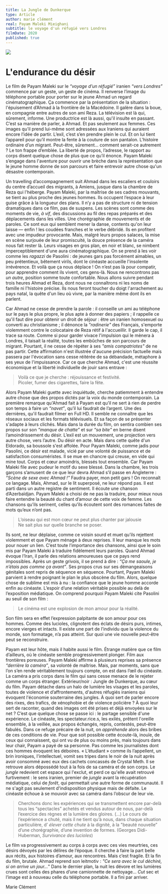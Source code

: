 ```yaml
---
title: La Jungle de Dunkerque
type: Article
author: marie clément
real: Payam Maleki Mieighani
subtitle: le voyage d'un réfugié vers Londres
filmDate: 2020
published: true
---
```

![](jungle.jpg)

# L'endurance du désir


Le film de Payam Maleki sur le _“voyage d’un réfugié”_ iranien _“vers Londres”_ commence par un geste, un geste de cinéma. Il renverse l’image du téléphone portable pour porter sur le jeune Ahmad un regard cinématographique. Ça commence par la présentation de la situation : l'épuisement d’Ahmad à la frontière de la Macédoine. Il galère dans la boue, en compagnie entre autres de son ami Reza. La télévision est là qui, sûrement, informe. Une productrice est là aussi, qu'il insulte en passant. C’est sa manière de parler, à Ahmad. Et pas seulement aux femmes. Ces images qu’il prend lui-même sont adressées aux Iraniens qui auraient encore l’idée de partir. L’exil, c’est s’en prendre plein le cul. Et on lui tient l’appareil pour qu’il montre la fente à la couture de son pantalon. L'histoire ordinaire d’un migrant. Peut-être, sûrement… comment serait-ce autrement ? Le ton frappe d’emblée. La liberté de propos, l’adresse, le rapport au corps disent quelque chose de plus que ce qu’il énonce. Payam Maleki s’engage dans l'aventure pour ouvrir une brèche dans la représentation que le jeune homme donne de son parcours et faire entrevoir autre chose qu'un désastre contemporain. 


Un travelling d’accompagnement suit Ahmad dans les escaliers et couloirs du centre d’accueil des migrants, à Amiens, jusque dans la chambre de Reza qui l'héberge. Payam Maleki, par la maîtrise de ses cadres mouvants, se tient au plus proche des jeunes hommes. Ils occupent l’espace à leur guise grâce à la longueur des plans. Il n’y a pas de structure ni de tension dramatiques dans ce film, pas de suspens. Les scènes sont comme des moments de vie, _à vif_, des discussions au fil des repas préparés et des déplacements dans les villes. Une chorégraphie de mouvements et de paroles. Ce sont eux qui semblent mener la danse, contents qu'on leur laisse — enfin ! les coudées franches et le verbe débridé. Ils en profitent avec une impudeur provocante. Mais, malgré leurs propos salaces, la mise en scène surjouée de leur promiscuité, la douce présence de la caméra nous fait rester là. Leurs visages en gros plan, en noir et blanc, se nimbent imperceptiblement d'une aura cinématographique. On se prend à les voir comme les _ragazzi_ de Pasolini : de jeunes gars pas forcément aimables, un peu prétentieux, bêtement virils, dont le cinéaste accueille l'insolente irrévérence. Et voilà que ça nous déplace ! On n’est pas là pour compatir, pour apprendre comment ils vivent, ces gens-là. Nous ne rencontrons pas _un autre_, position somme toute confortable. Nous allons suivre pendant trois heures Ahmad et Reza, dont nous ne connaîtrons ni les noms de famille ni l'histoire précise. Ils nous feront toucher du doigt l'arrachement au pays natal, la quête d'un lieu où vivre, par la manière même dont ils en parlent. 


Car Ahmad ne cesse de prendre la parole : il conseille un ami au téléphone sur le pays le plus propre, le plus apte à donner des papiers ; il rappelle ce qu'il faut dire pour obtenir un droit de séjour : être un iranien homosexuel ou converti au christianisme ; il dénonce la _"radinerie"_ des Français, s'emporte violemment contre le colocataire de Reza rétif à l'accueillir. Il garde le cap, il trace sa route. Comme si pour garder vivace l'impulsion qui le mènera à Londres, il taisait la réalité, toutes les embûches de son parcours de migrant. Pourtant, il ne cesse de répéter à ses _"amis compatriotes"_ de ne pas partir. Cette affirmation n'est illustrée d'aucune précision factuelle mais passera par l'évocation sans cesse réitérée de sa débandade, métaphore à ses yeux de l'impuissance. Car ce que cherche Ahmad, c'est une réussite économique et la liberté individuelle de jouir sans entrave :
> Voilà ce que je cherche : réjouissance et festivité.  
Picoler, fumer des cigarettes, faire la fête.

Alors Payam Maleki guette avec inquiétude, cherche patiemment à entendre autre chose que des propos dictés par la voix du monde contemporain. La première remarque qu'Ahmad fait à Payam est qu’il ne sert à rien de perdre son temps à faire un _“navet”_, qu’il lui faudrait de l’argent. Une des dernières, qu'il faudrait filmer en Full HD. Il semble ne connaître que les réseaux sociaux et les formats télévisuels. Et sa façon de se présenter s'adapte à leurs clichés. Mais dans la durée du film, on sentira combien ses propos sur son _“manque de chatte”_ et sur _“sa bite"_ en berne disent l’amoindrissement du désir. L’exil est un mouvement, une projection vers autre chose, vers l’autre. Du désir en acte. Mais dans cette quête d'un Eldorado, sa boussole s'est affolée. Pour Payam Maleki, comme jadis pour Pasolini, ce désir est malade, vicié par une volonté de puissance et de satisfaction consuméristes. Il se mue en chancre qui creuse, en vide qui mine tout. Corps et cœur amoindris, blessés tout ensemble. Car Payam Maleki file avec pudeur le motif du sexe blessé. Dans la chambre, les trois garçons s’amusent de ce que leur devra Ahmad s’il passe en Angleterre : _“Scène de sexe avec Ahmad !”_ Faudra payer, mon petit gars ! On reconnaît ce langage. Mais, Ahmad, sur le lit superposé, ne leur répond pas. Il est parti dans un autre registre de sentiment. Il écoute une chanson d’Azerbaïdjan. Payam Maleki a choisi de  ne pas la traduire, pour mieux nous faire entendre la beauté du chant d’amour de cette voix de femme. Les chansons qu’ils serinent, celles qu’ils écoutent sont des romances faites de mots qu’eux n’ont pas. 
> L’oiseau qui est mon cœur ne peut plus chanter par jalousie  
Ne sait plus sur quelle branche se poser.


Ils sont, ne leur déplaise, comme ce voisin sourd et muet qu’ils rejettent violemment et que Payam ménage à deux reprises. Il leur manque les mots pour nouer un lien. C’est toute l’importance des chansons, ainsi que le soin mis par Payam Maleki à traduire fidèlement leurs paroles. Quand Ahmad évoque l’Iran, il parle des relations amoureuses que ce pays rend impossibles. Après un geste grivois, il se prend à dire : _“Ça me saoule, je n’étais pas comme ça avant”_. Ses propos crus sur ses démangeaisons génitales sont repris de séquence en séquence. Pourtant, Payam Maleki parvient à rendre poignant le plan le plus obscène du film. Alors, quelque chose de sublime est mis à nu : la confiance que le jeune homme accorde enfin au cinéaste. L’espoir d’une relation véritable possible au delà de l’exposition médiatique. On comprend pourquoi Payam Maleki cite Pasolini au seuil de son film :
> Le cinéma est une explosion de mon amour pour la réalité. 

Son film sera en effet l’expression palpitante de son amour pour ces hommes. Comme des lucioles, clignotent des éclats de désirs purs, intimes, encore vierges et intacts. Il existe une part de l’individu que la violence du monde, son formatage, n’a pas atteint. Sur quoi une vie nouvelle peut-être peut se reconstruire.

Payam est leur hôte, mais il habite aussi le film. Étrange matière que ce film d’ailleurs, où le cinéaste semble progressivement plonger. Film aux frontières poreuses. Payam Maleki affirme à plusieurs reprises sa présence _“derrière la caméra”_, sa volonté de maîtrise. Mais, par moments, sans que l’on s’en rende véritablement toujours compte, on est dans l’œil du cinéaste. La caméra a pris corps dans le film qui sans cesse menace de le rejeter comme un corps étranger. Extérieur/noir : Jungle de Dunkerque, au cœur du film. Payam détache dans un halo de lumière les visages et les paroles, toutes de violence et d’affrontements, d'autres réfugiés iraniens qui évoquent l'économie souterraine des jungles. À quoi sert de parler encore des rixes, des trafics, de xénophobie et de violence policière ? À quoi leur sert de raconter, quand des images ont été prises et déjà envoyées sur le net ? C’est que quelque chose se passe ici : le partage sensible d'une expérience. Le cinéaste, les spectateur.rice.s, les exilés, prêtent l'oreille ensemble, à la veillée, aux  propos échangés, repris, contestés, peut-être fabulés. Dans ce refuge précaire de la nuit, on _appréhende_ alors des bribes de ces conditions de vie. Pour que soit possible cette écoute-là, inouïe, de ceux qui connaissent, qui ont vu de plus ou moins près, mais toujours dans leur chair, Payam a payé de sa personne. Pas comme les journalistes dont ces hommes évoquent les déboires. « L’étudiant » comme ils l’appellent, un brin ironiques, l'intellectuel, vomit ses tripes dans le noir de la nuit après avoir consommé avec eux des cachets concassés de Crystal Meth. Il se retrouve alors dépossédé tout à la fois de sa caméra et de son corps. Le _jungle_ redevient cet espace qui l'exclut, et perd ce qu'elle avait retrouvé furtivement : le sens iranien, premier de _jungle_ avant la récupération médiatique, celui de _forêt_, qui permettait une autre forme de communauté. Il ne s'agit pas seulement d'indisposition physique  mais de défaite. Le cinéaste échoue à se mouvoir avec sa caméra dans l’obscur de leur vie.

 > Cherchons donc les expériences qui se transmettent encore par-delà tous les “spectacles” achetés et vendus autour de nous, par-delà l’exercice des règnes et la lumière des gloires. (...) Le cours de l’expérience a chuté, mais il ne tient qu’à nous, dans chaque situation particulière, d’ _élever cette chute_ à la dignité, à la "beauté nouvelle” d’une chorégraphie, d’une invention de formes. (Georges Didi-Huberman, _Survivance des lucioles_)



Le film va progressivement au corps à corps avec ces vies meurtries, ces désirs dévoyés par les délires de l’époque. Il cherche à faire la part belle aux récits, aux histoires d’amour, aux rencontres. Mais c’est fragile. Et la fin du film, brutale. Ahmad reprend son leitmotiv : _"Ce sera avec le cul déchiré, si on arrive un jour…_" Dans le dernier plan, la nuit les dévore et les lumières crues sont celles des phares d’une camionnette de nettoyage… _Cut_ sec et l’image est à nouveau celle du téléphone portable. Il a fini par arriver.

Marie Clément
